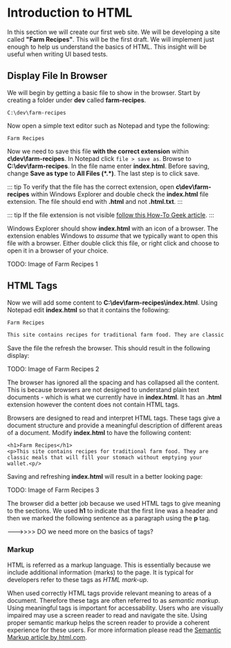 # Introduction to HTML

In this section we will create our first web site. We will be developing a site called __"Farm Recipes"__. This will be the first draft. We will implement just enough to help us understand the basics of HTML. This insight will be useful when writing UI based tests.

## Display File In Browser

We will begin by getting a basic file to show in the browser. Start by creating a folder under __dev__ called __farm-recipes__.

```shell
C:\dev\farm-recipes
```

Now open a simple text editor such as Notepad and type the following:

```
Farm Recipes
```

Now we need to save this file __with the correct extension__ within __c\dev\farm-recipes__. In Notepad click `file > save as`. Browse to __C:\dev\farm-recipes__. In the file name enter __index.html__. Before saving, change __Save as type__ to __All Files (\*.\*)__. The last step is to click save.

::: tip
To verify that the file has the correct extension, open __c\dev\farm-recipes__ within Windows Explorer and double check the __index.html__ file extension. The file should end with __.html__ and not __.html.txt__.
:::

::: tip
If the file extension is not visible [follow this How-To Geek article](https://www.howtogeek.com/205086/beginner-how-to-make-windows-show-file-extensions/).
:::

Windows Explorer should show __index.html__ with an icon of a browser. The extension enables Windows to _assume_ that we typically want to open this file with a browser. Either double click this file, or right click and choose to open it in a browser of your choice.

TODO: Image of Farm Recipes 1

## HTML Tags

Now we will add some content to __C:\dev\farm-recipes\index.html__. Using Notepad edit __index.html__ so that it contains the following:

```html
Farm Recipes

This site contains recipes for traditional farm food. They are classic meals that will fill your stomach without emptying your wallet.
```

Save the file the refresh the browser. This should result in the following display:

TODO: Image of Farm Recipes 2

The browser has ignored all the spacing and has collapsed all the content. This is because browsers are not designed to understand plain text documents - which is what we currently have in __index.html__. It has an __.html__ extension however the content does not contain HTML tags.

Browsers are designed to read and interpret HTML tags. These tags give a document structure and provide a meaningful description of different areas of a document. Modify  __index.html__ to have the following content:

```
<h1>Farm Recipes</h1>
<p>This site contains recipes for traditional farm food. They are classic meals that will fill your stomach without emptying your wallet.<p/>
```

Saving and refreshing __index.html__ will result in a better looking page:

TODO: Image of Farm Recipes 3

The browser did a better job because we used HTML tags to give meaning to the sections. We used __h1__ to indicate that the first line was a header and then we marked the following sentence as a paragraph using the __p__ tag.

--->>>> DO we need more on the basics of tags?

### Markup

HTML is referred as a markup language. This is essentially because we include additional information (marks) to the page. It is typical for developers refer to these tags as _HTML mark-up_.

When used correctly HTML tags provide relevant meaning to areas of a document. Therefore these tags are often referred to as _semantic markup_. Using meaningful tags is important for accessability. Users who are visually impaired may use a screen reader to read and navigate the site. Using proper semantic markup helps the screen reader to provide a coherent experience for these users. For more information please read the [Semantic Markup article by html.com](https://html.com/semantic-markup/).

